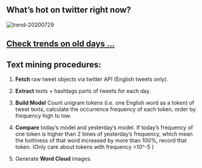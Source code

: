 ## What’s hot on twitter right now?

![trend-20200729][wordcloud]

[wordcloud]: https://raw.githubusercontent.com/xdqc/tweet-trend-everyday/master/word-cloud/trend-20200729.png?token=AF5V4P7ADR6KQBZ4CEDTNIK6AXRMU "trend-20200729"

## [Check trends on old days ...](https://github.com/xdqc/tweet-trend-everyday/tree/master/word-cloud)

## Text mining procedures:

1. **Fetch** raw tweet objects via twitter API (English tweets only).

2. **Extract** texts + hashtags parts of tweets for each day.

3. **Build Model** Count unigram tokens (i.e. one English word as a token) of tweet texts, calculate the occurrence frequency of each token, order by frequency high to low.

4. **Compare** today’s model and yesterday’s model. If today’s frequency of one token is higher than 2 times of yesterday’s frequency, which mean the hottiness of that word increased by more than 100%, record that token. (Only care about tokens with frequency >10^-5 )

5. Generate **Word Cloud** images.
